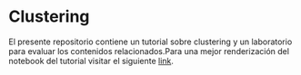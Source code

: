 # Clustering

El presente repositorio contiene un tutorial sobre clustering y un laboratorio para evaluar los contenidos relacionados.Para una mejor renderización del notebook del tutorial visitar el siguiente <a href="https://nbviewer.jupyter.org/github/dgarridoa/Clustering/blob/main/Tutorial_Clustering.ipynb">link</a>.
